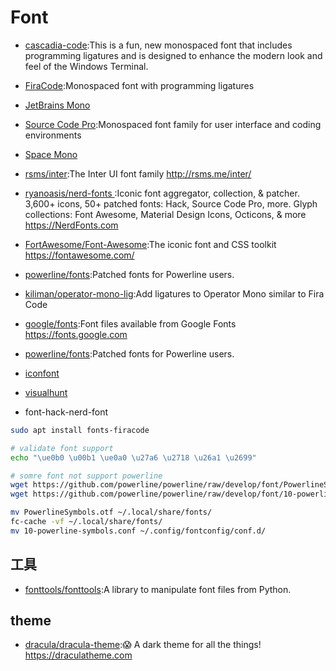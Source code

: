 # Font

* [cascadia-code](https://github.com/microsoft/cascadia-code):This is a fun, new monospaced font that includes programming ligatures and is designed to enhance the modern look and feel of the Windows Terminal.
* [FiraCode](https://github.com/tonsky/FiraCode):Monospaced font with programming ligatures
* [JetBrains Mono](https://www.jetbrains.com/lp/mono/)
* [Source Code Pro](https://github.com/adobe-fonts/source-code-pro/):Monospaced font family for user interface and coding environments
* [Space Mono](https://fonts.google.com/specimen/Space+Mono)

* [rsms/inter](https://github.com/rsms/inter):The Inter UI font family http://rsms.me/inter/
* [ryanoasis/nerd-fonts ](https://github.com/ryanoasis/nerd-fonts#option-3-install-script):Iconic font aggregator, collection, & patcher. 3,600+ icons, 50+ patched fonts: Hack, Source Code Pro, more. Glyph collections: Font Awesome, Material Design Icons, Octicons, & more https://NerdFonts.com
* [FortAwesome/Font-Awesome](https://github.com/FortAwesome/Font-Awesome):The iconic font and CSS toolkit https://fontawesome.com/
* [powerline/fonts](https://github.com/powerline/fonts):Patched fonts for Powerline users.
* [kiliman/operator-mono-lig](https://github.com/kiliman/operator-mono-lig):Add ligatures to Operator Mono similar to Fira Code
* [google/fonts](https://github.com/google/fonts):Font files available from Google Fonts https://fonts.google.com
* [powerline/fonts](https://github.com/powerline/fonts):Patched fonts for Powerline users.
* [iconfont](https://www.iconfont.cn/)
* [visualhunt](https://visualhunt.com/)
* font-hack-nerd-font

```sh
sudo apt install fonts-firacode

# validate font support
echo "\ue0b0 \u00b1 \ue0a0 \u27a6 \u2718 \u26a1 \u2699"

# somre font not support powerline
wget https://github.com/powerline/powerline/raw/develop/font/PowerlineSymbols.otf
wget https://github.com/powerline/powerline/raw/develop/font/10-powerline-symbols.conf

mv PowerlineSymbols.otf ~/.local/share/fonts/
fc-cache -vf ~/.local/share/fonts/
mv 10-powerline-symbols.conf ~/.config/fontconfig/conf.d/
```

## 工具

* [fonttools/fonttools](https://github.com/fonttools/fonttools):A library to manipulate font files from Python.

## theme

* [dracula/dracula-theme](https://github.com/dracula/dracula-theme):😱 A dark theme for all the things! https://draculatheme.com
